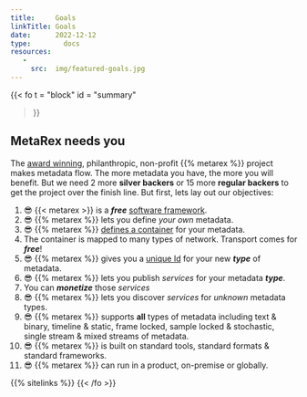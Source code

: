 ```yaml
---
title:     Goals
linkTitle: Goals
date:      2022-12-12
type:        docs
resources:
   -
     src:  img/featured-goals.jpg
---
```

{{< fo t = "block" 
    id   = "summary" 
>}}
<!-- markdownlint-disable MD025 -->

## MetaRex needs you

The [award winning][0], philanthropic, non-profit {{%  metarex %}} project
makes metadata flow. The more metadata you have, the more you will benefit. But
we need 2 more **<span class="ui violet text">silver backers</span>** or 15
more **<span class="ui brown text">regular backers</span>** to get the project
over the finish line. But first, lets lay out our objectives:

1. 😎 {{<  metarex >}} is a _**<span class = "ui red text">free</span>**_
   [software framework][1].
2. 😎 {{%  metarex %}} lets you define _your own_ metadata.
3. 😎 {{%  metarex %}} [defines a container][2] for your metadata.
4. The container is mapped to many types of network. Transport comes for
   _**<span class = "ui red text">free</span>**_!
5. 😎 {{%  metarex %}} gives you a [unique Id][3] for your new **_type_** of
   metadata.
6. 😎 {{%  metarex %}} lets you publish _services_ for your metadata
   **_type_**.
7. You can _**<span class = "ui red text">monetize</span>**_ those _services_
8. 😎 {{%  metarex %}} lets you discover _services_ for _unknown_ metadata
   types.
9. 😎 {{%  metarex %}} supports **all** types of metadata including <span
   class = "ui red text">text & binary</span>, <span class = "ui green
   text">timeline & static</span>, <span class = "ui brown text">frame locked,
   sample locked & stochastic</span>, <span class = "ui violet text">single
   stream & mixed streams</span> of metadata.
10. 😎 {{%  metarex %}} is built on standard tools, standard formats & standard
    frameworks.
11. 😎 {{%  metarex %}} can run in a product, on-premise or globally.

[0]: /blog/2024/03/06/2024-03-06-rnf-wins-best-accelerator/
[1]: https://github.com/metarex-media
[2]: https://github.com/metarex-media/mrx-container
[3]: https://metarex.media/ui/reg/

{{% sitelinks %}}
{{< /fo >}}
